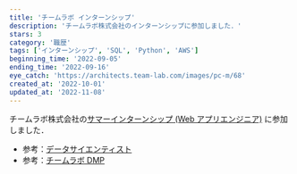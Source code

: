 ```yaml
---
title: 'チームラボ インターンシップ'
description: 'チームラボ株式会社のインターンシップに参加しました．'
stars: 3
category: '職歴'
tags: ['インターンシップ', 'SQL', 'Python', 'AWS']
beginning_time: '2022-09-05'
ending_time: '2022-09-16'
eye_catch: 'https://architects.team-lab.com/images/pc-m/68'
created_at: '2022-10-01'
updated_at: '2022-11-08'
---
```


チームラボ株式会社の[サマーインターンシップ (Web アプリエンジニア)](https://open.talentio.com/r/1/c/teamlab/pages/63269) に参加しました．

- 参考：[データサイエンティスト](https://www.team-lab.com/recruit/fresh/data-scientist/)
- 参考：[チームラボ DMP](https://www.team-lab.com/teamlabdmp/)
